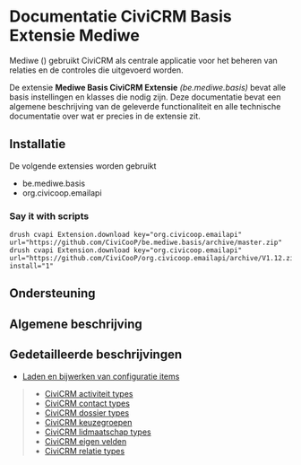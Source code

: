 # Documentatie CiviCRM Basis Extensie Mediwe

Mediwe () gebruikt CiviCRM als centrale applicatie voor het beheren van relaties en de controles die uitgevoerd worden.

De extensie **Mediwe Basis CiviCRM Extensie** *(be.mediwe.basis)* bevat alle basis instellingen en klasses die nodig zijn. Deze documentatie bevat een algemene beschrijving van de geleverde functionaliteit en alle technische documentatie over wat er precies in de extensie zit.

## Installatie

De volgende extensies worden gebruikt
* be.mediwe.basis
* org.civicoop.emailapi

### Say it with scripts

 ```
 drush cvapi Extension.download key="org.civicoop.emailapi" url="https://github.com/CiviCooP/be.mediwe.basis/archive/master.zip"
 drush cvapi Extension.download key="org.civicoop.emailapi" url="https://github.com/CiviCooP/org.civicoop.emailapi/archive/V1.12.zip" install="1"
 ```

## Ondersteuning

## Algemene beschrijving

## Gedetailleerde beschrijvingen
* [Laden en bijwerken van configuratie items](config_items.md)
>* [CiviCRM activiteit types](activity_types.md)
>* [CiviCRM contact types](contact_types.md)
>* [CiviCRM dossier types](case_types)
>* [CiviCRM keuzegroepen](option_groups.md)
>* [CiviCRM lidmaatschap types](membership_types)
>* [CiviCRM eigen velden](custom_groups.json)
>* [CiviCRM relatie types](relationship_types.md)



